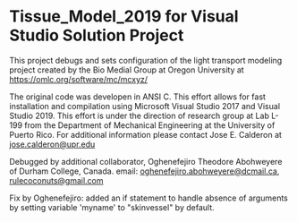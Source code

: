 # Tissue_Model_2019 for Visual Studio Solution Project

This project debugs and sets configuration of the light transport modeling project created by the Bio Medial Group at Oregon University at https://omlc.org/software/mc/mcxyz/

The original code was developen in ANSI C.  This effort allows for fast installation and compilation using Microsoft  Visual Studio 2017 and Visual Studio 2019. This effort is under the direction of research group at Lab L-199 from the Department of Mechanical Engineering at the University of Puerto Rico.  For additional information please contact Jose E. Calderon at jose.calderon@upr.edu

Debugged by additional collaborator, Oghenefejiro Theodore Abohweyere of Durham College, Canada. email: oghenefejiro.abohweyere@dcmail.ca, rulecoconuts@gmail.com

Fix by Oghenefejiro: added an if statement to handle absence of arguments by setting variable 'myname' to "skinvessel" by default.
